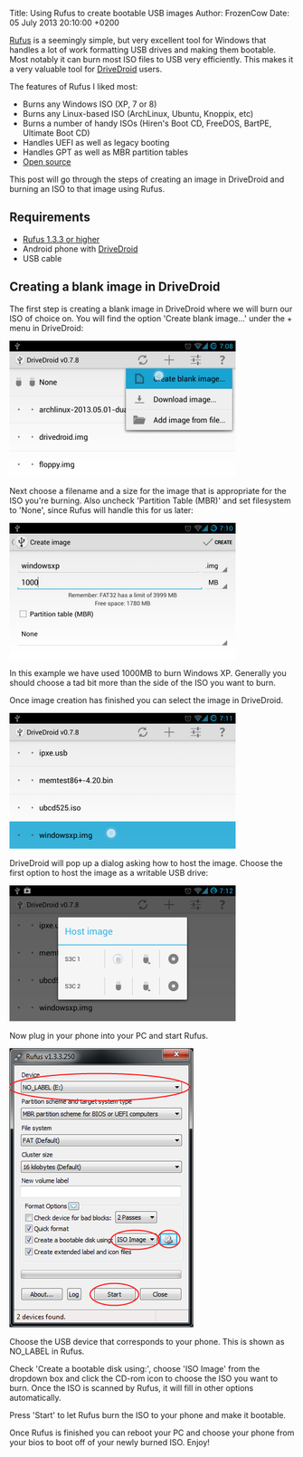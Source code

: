 Title: Using Rufus to create bootable USB images
Author: FrozenCow
Date: 05 July 2013 20:10:00 +0200

[Rufus](http://rufus.akeo.ie/) is a seemingly simple, but very excellent tool for Windows that handles a lot of work formatting USB drives and making them bootable. Most notably it can burn most ISO files to USB very efficiently. This makes it a very valuable tool for [DriveDroid](http://softwarebakery.com/projects/drivedroid) users.

The features of Rufus I liked most:

* Burns any Windows ISO (XP, 7 or 8)
* Burns any Linux-based ISO (ArchLinux, Ubuntu, Knoppix, etc)
* Burns a number of handy ISOs (Hiren's Boot CD, FreeDOS, BartPE, Ultimate Boot CD)
* Handles UEFI as well as legacy booting
* Handles GPT as well as MBR partition tables
* [Open source](https://github.com/pbatard/rufus)

This post will go through the steps of creating an image in DriveDroid and burning an ISO to that image using Rufus.

## Requirements

* [Rufus 1.3.3 or higher](http://rufus.akeo.ie/)
* Android phone with [DriveDroid](http://softwarebakery.com/projects/drivedroid)
* USB cable

## Creating a blank image in DriveDroid

The first step is creating a blank image in DriveDroid where we will burn our ISO of choice on. You will find the option 'Create blank image...' under the + menu in DriveDroid:

<img src="using-rufus-to-create-bootable-usb-images/01-createimagemenu.png" class="box" />

Next choose a filename and a size for the image that is appropriate for the ISO you're burning. Also uncheck 'Partition Table (MBR)' and set filesystem to 'None', since Rufus will handle this for us later:

<img src="using-rufus-to-create-bootable-usb-images/02-createimage.png" class="box" />

In this example we have used 1000MB to burn Windows XP. Generally you should choose a tad bit more than the side of the ISO you want to burn.

Once image creation has finished you can select the image in DriveDroid.

<img src="using-rufus-to-create-bootable-usb-images/03-selectimage.png" class="box" />

DriveDroid will pop up a dialog asking how to host the image. Choose the first option to host the image as a writable USB drive:

<img src="using-rufus-to-create-bootable-usb-images/04-selectusbrw.png" class="box" />

Now plug in your phone into your PC and start Rufus.

<img src="using-rufus-to-create-bootable-usb-images/05-rufus.png" class="box" />

Choose the USB device that corresponds to your phone. This is shown as NO_LABEL in Rufus.

Check 'Create a bootable disk using:', choose 'ISO Image' from the dropdown box and click the CD-rom icon to choose the ISO you want to burn. Once the ISO is scanned by Rufus, it will fill in other options automatically.

Press 'Start' to let Rufus burn the ISO to your phone and make it bootable.

Once Rufus is finished you can reboot your PC and choose your phone from your bios to boot off of your newly burned ISO. Enjoy!
